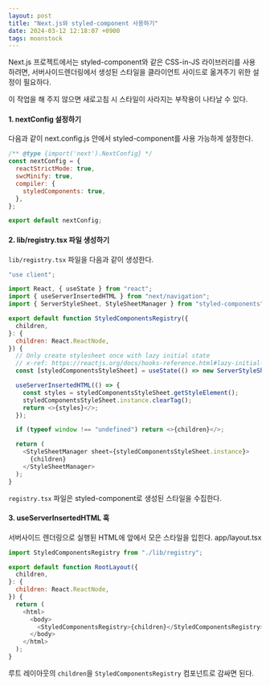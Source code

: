 ```yaml
---
layout: post
title: "Next.js와 styled-component 사용하기"
date: 2024-03-12 12:18:07 +0900
tags: moonstock
---
```


Next.js 프로젝트에서는 styled-component와 같은 CSS-in-JS 라이브러리를 사용하려면, 서버사이드렌더링에서 생성된 스타일을 클라이언트 사이드로 옮겨주기 위한 설정이 필요하다.

이 작업을 해 주지 않으면 새로고침 시 스타일이 사라지는 부작용이 나타날 수 있다.

#### 1. nextConfig 설정하기

다음과 같이 next.config.js 안에서 styled-component를 사용 가능하게 설정한다.

```js
/** @type {import('next').NextConfig} */
const nextConfig = {
  reactStrictMode: true,
  swcMinify: true,
  compiler: {
    styledComponents: true,
  },
};

export default nextConfig;
```

#### 2. lib/registry.tsx 파일 생성하기

`lib/registry.tsx` 파일을 다음과 같이 생성한다.

```js
"use client";

import React, { useState } from "react";
import { useServerInsertedHTML } from "next/navigation";
import { ServerStyleSheet, StyleSheetManager } from "styled-components";

export default function StyledComponentsRegistry({
  children,
}: {
  children: React.ReactNode,
}) {
  // Only create stylesheet once with lazy initial state
  // x-ref: https://reactjs.org/docs/hooks-reference.html#lazy-initial-state
  const [styledComponentsStyleSheet] = useState(() => new ServerStyleSheet());

  useServerInsertedHTML(() => {
    const styles = styledComponentsStyleSheet.getStyleElement();
    styledComponentsStyleSheet.instance.clearTag();
    return <>{styles}</>;
  });

  if (typeof window !== "undefined") return <>{children}</>;

  return (
    <StyleSheetManager sheet={styledComponentsStyleSheet.instance}>
      {children}
    </StyleSheetManager>
  );
}
```

`registry.tsx` 파일은 styled-component로 생성된 스타일을 수집한다.

#### 3. useServerInsertedHTML 훅

서버사이드 렌더링으로 실행된 HTML에 앞에서 모은 스타일을 입힌다. app/layout.tsx

```js
import StyledComponentsRegistry from "./lib/registry";

export default function RootLayout({
  children,
}: {
  children: React.ReactNode,
}) {
  return (
    <html>
      <body>
        <StyledComponentsRegistry>{children}</StyledComponentsRegistry>
      </body>
    </html>
  );
}
```

루트 레이아웃의 `children`을 `StyledComponentsRegistry` 컴포넌트로 감싸면 된다.
